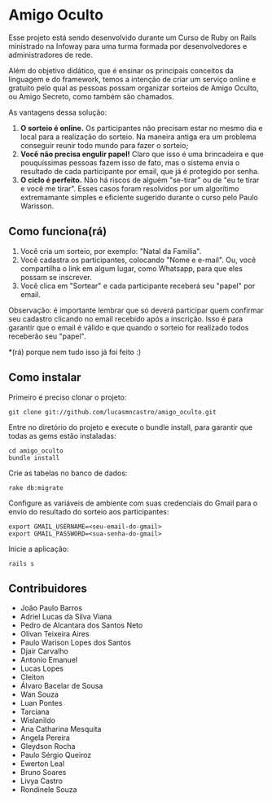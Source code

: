 # Amigo Oculto

Esse projeto está sendo desenvolvido durante um Curso de Ruby on Rails
ministrado na Infoway para uma turma formada por desenvolvedores e
administradores de rede.

Além do objetivo didático, que é ensinar os principais conceitos da linguagem 
e do  framework, temos a intenção de criar um serviço online e gratuito pelo 
qual as pessoas possam organizar sorteios de Amigo Oculto, ou Amigo Secreto, 
como também são chamados.

As vantagens dessa solução:

1. **O sorteio é online.** Os participantes não precisam estar no mesmo dia e local
para a realização do sorteio. Na maneira antiga era um problema conseguir 
reunir todo mundo para fazer o sorteio;                                  
2. **Você não precisa engulir papel!** Claro que isso é uma brincadeira e que
pouquíssimas pessoas fazem isso de fato, mas o sistema envia o resultado de cada 
participante por email, que já é protegido por senha.
3. **O ciclo é perfeito.** Não há riscos de alguém "se-tirar" ou de "eu te tirar e 
você me tirar". Esses casos foram resolvidos por um algorítimo extremamante simples 
e eficiente sugerido durante o curso pelo Paulo Warisson.

## Como funciona(rá)

1. Você cria um sorteio, por exemplo: "Natal da Família". 
2. Você cadastra os participantes, colocando "Nome e e-mail". Ou, você compartilha o 
   link em algum lugar, como Whatsapp, para que eles possam se inscrever.
3. Você clica em "Sortear" e cada participante receberá seu "papel" por email.

Observação: é importante lembrar que só deverá participar quem confirmar seu cadastro
clicando no email recebido após a inscrição. Isso é para garantir que o email é válido
e que quando o sorteio for realizado todos receberão seu "papel".

*(rá) porque nem tudo isso já foi feito :)

##  Como instalar

Primeiro é preciso clonar o projeto:

    git clone git://github.com/lucasmncastro/amigo_oculto.git

Entre no diretório do projeto e execute o bundle install, para garantir que todas as gems estão instaladas:

    cd amigo_oculto
    bundle install

Crie as tabelas no banco de dados:

    rake db:migrate

Configure as variáveis de ambiente com suas credenciais do Gmail para o envio do resultado do sorteio aos participantes:

    export GMAIL_USERNAME=<seu-email-do-gmail>
    export GMAIL_PASSWORD=<sua-senha-do-gmail>

Inicie a aplicação:

    rails s

## Contribuidores

* João Paulo Barros
* Adriel Lucas da Silva Viana
* Pedro de Alcantara dos Santos Neto
* Olivan Teixeira Aires
* Paulo Warison Lopes dos Santos
* Djair Carvalho
* Antonio Emanuel
* Lucas Lopes
* Cleiton
* Álvaro Bacelar de Sousa
* Wan Souza
* Luan Pontes
* Tarciana
* Wislanildo
* Ana Catharina Mesquita
* Angela Pereira
* Gleydson Rocha
* Paulo Sérgio Queiroz
* Ewerton Leal
* Bruno Soares
* Livya Castro
* Rondinele Souza
